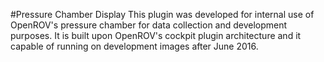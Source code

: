 #Pressure Chamber Display
This plugin was developed for internal use of OpenROV's pressure chamber for data collection and development purposes. It is built upon OpenROV's cockpit plugin architecture and it capable of running on development images after June 2016.
